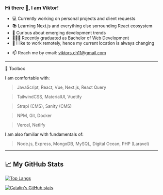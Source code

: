 ### Hi there 👋, I am Viktor!

<!--
**ViktorsLV/ViktorsLV** is a ✨ _special_ ✨ repository because its `README.md` (this file) appears on your GitHub profile.

Here are some ideas to get you started:
-->

- 💻 Currently working on personal projects and client requests
- 📚 Learning Next.js and everything else sorrounding React ecosystem
- 👀 Curious about emerging development trends
- 👨🏼‍🎓 Recently graduated as Bachelor of Web Development 
- 📍 I like to work remotely, hence my current location is always changing 
<!-- - 💬 Building small side projects and looking for a way to improve myself daily -->
<!-- - ✨ My goal is to become a mobile app developer  -->
<!-- - 😄 Words that describe me: Structured, Determined, Consistent
- ⚡ I am a fan of good movies, film cameras and football -->
- 📫 Reach me by email: viktors.ch11@gmail.com  
--------

🧰 Toolbox

I am comfortable with: 

>JavaScript,
>React,
>Vue,
>Next.js,
>React Query

>TailwindCSS,
>MaterialUI,
>Vuetify

>Strapi (CMS),
>Sanity (CMS)

>NPM,
>Git,
>Docker

>Vercel,
>Netlify


I am also familiar with fundamentals of:

>Node.js,
>Express,
>MongoDB,
>MySQL,
>Digital Ocean,
>PHP (Laravel)

--------

## &#x1f4c8; My GitHub Stats

[![Top Langs](https://github-readme-stats.vercel.app/api/top-langs/?username=ViktorsLV&hide=html,css&theme=radical)](https://github.com/anuraghazra/github-readme-stats)

[![Catalin's GitHub stats](https://github-readme-stats.vercel.app/api?username=ViktorsLV&theme=radical)](https://github.com/anuraghazra/github-readme-stats)
